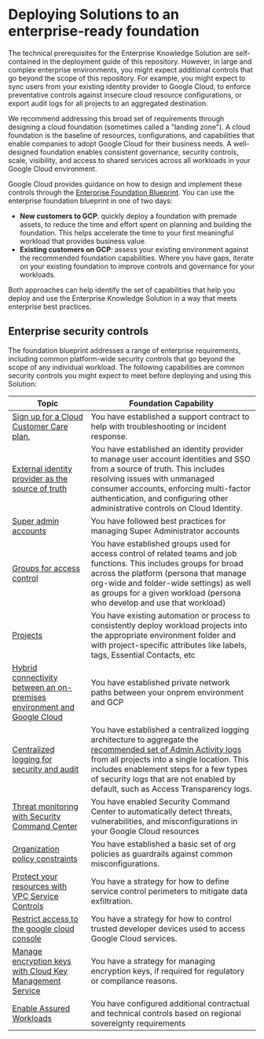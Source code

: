 # Deploying Solutions to an enterprise-ready foundation

The technical prerequisites for the Enterprise Knowledge Solution are self-contained in the deployment guide of this repository. However, in large and complex enterprise environments, you might expect additional controls that go beyond the scope of this repository. For example, you might expect to sync users from your existing identity provider to Google Cloud, to enforce preventative controls against insecure cloud resource configurations, or export audit logs for all projects to an aggregated destination.

We recommend addressing this broad set of requirements through designing a cloud foundation (sometimes called a "landing zone"). A cloud foundation is the baseline of resources, configurations, and capabilities that enable companies to adopt Google Cloud for their business needs. A well-designed foundation enables consistent governance, security controls, scale, visibility, and access to shared services across all workloads in your Google Cloud environment.

Google Cloud provides guidance on how to design and implement these controls through the [Enterprise Foundation Blueprint](https://cloud.google.com/architecture/security-foundations). You can use the enterprise foundation blueprint in one of two days:

- **New customers to GCP**: quickly deploy a foundation with premade assets, to reduce the time and effort spent on planning and building the foundation. This helps accelerate the time to your first meaningful workload that provides business value.
- **Existing customers on GCP**: assess your existing environment against the recommended foundation capabilities. Where you have gaps, iterate on your existing foundation to improve controls and governance for your workloads.

Both approaches can help identify the set of capabilities that help you deploy and use the Enterprise Knowledge Solution in a way that meets enterprise best practices.

## Enterprise security controls

The foundation blueprint addresses a range of enterprise requirements, including common platform-wide security controls that go beyond the scope of any individual workload.
The following capabilities are common security controls you might expect to meet before deploying and using this Solution:

| Topic | Foundation Capability |
| --- | --- |
| [Sign up for a Cloud Customer Care plan.](https://cloud.google.com/architecture/security-foundations/summary#bringing-it) |    You have established a support contract to help with troubleshooting or incident response. |
| [External identity provider as the source of truth](https://cloud.google.com/architecture/security-foundations/authentication-authorization#external_identity_provider_as_the_source_of_truth) | You have established an identity provider to manage user account identities and SSO from a source of truth. This includes resolving issues with unmanaged consumer accounts, enforcing multi-factor authentication, and configuring other administrative controls on Cloud Identity. |
| [Super admin accounts](https://cloud.google.com/architecture/security-foundations/authentication-authorization#super_admin_accounts) | You have followed best practices for managing Super Administrator accounts |
| [Groups for access control](https://cloud.google.com/architecture/security-foundations/authentication-authorization#groups_for_access_control) | You have established groups used for access control of related teams and job functions. This includes groups for broad across the platform (persona that manage org-wide and folder-wide settings) as well as groups for a given workload (persona who develop and use that workload) |
| [Projects](https://cloud.google.com/architecture/security-foundations/organization-structure#projects) | You have existing automation or process to consistently deploy workload projects into the appropriate environment folder and with project-specific attributes  like labels, tags, Essential Contacts, etc |
| [Hybrid connectivity between an on-premises environment and Google Cloud](https://cloud.google.com/architecture/security-foundations/networking#hybrid-connectivity) | You have established private network paths between your onprem environment and GCP |
| [Centralized logging for security and audit](https://cloud.google.com/architecture/security-foundations/detective-controls#centralized-logging) | You have established a centralized logging architecture to aggregate the[ recommended set of Admin Activity logs](https://cloud.google.com/architecture/security-foundations/detective-controls#centralized-logging) from all projects into a single location. This includes enablement steps for a few types of security logs that are not enabled by default, such as Access Transparency logs. |
| [Threat monitoring with Security Command Center](https://cloud.google.com/architecture/security-foundations/detective-controls#threat-monitoring) | You have enabled Security Command Center to automatically detect threats, vulnerabilities, and misconfigurations in your Google Cloud resources |
| [Organization policy constraints](https://cloud.google.com/architecture/security-foundations/preventative-controls#organization-policy) | You have established a basic set of org policies as guardrails against common misconfigurations. |
| [Protect your resources with VPC Service Controls](https://cloud.google.com/architecture/security-foundations/operation-best-practices#protect-resources) | You have a strategy for how to define service control perimeters to mitigate data exfiltration. |
| [Restrict access to the google cloud console](https://cloud.google.com/architecture/security-foundations/summary#additional_administrative_controls_for_customers_with_sensitive_workloads) | You have a strategy for how to control trusted developer devices used to access Google Cloud services. |
| [Manage encryption keys with Cloud Key Management Service](https://cloud.google.com/architecture/security-foundations/operation-best-practices#manage-encryption) | You have a strategy for managing encryption keys, if required for regulatory or compliance reasons. |
| [Enable Assured Workloads](https://cloud.google.com/architecture/security-foundations/summary#additional_administrative_controls_for_customers_with_sensitive_workloads) | You have configured additional contractual and technical controls based on regional sovereignty requirements |